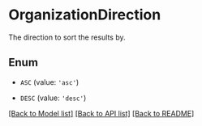 # OrganizationDirection

The direction to sort the results by.

## Enum

- `ASC` (value: `'asc'`)

- `DESC` (value: `'desc'`)

[[Back to Model list]](../README.md#documentation-for-models) [[Back to API list]](../README.md#documentation-for-api-endpoints) [[Back to README]](../README.md)
